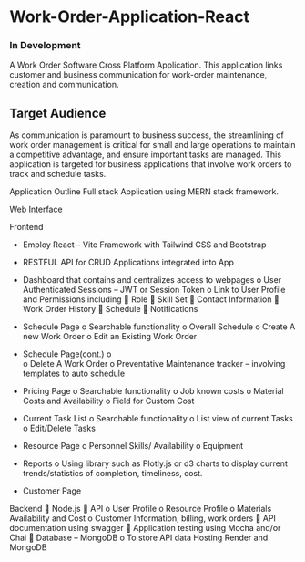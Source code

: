 # Work-Order-Application-React
### In Development
A Work Order Software Cross Platform Application. This application links customer and business communication for work-order maintenance, creation and communication.


## Target Audience
As communication is paramount to business success, the streamlining of work order management is critical for small and large operations to maintain a competitive advantage, and ensure important tasks are managed. This application is targeted for business applications that involve work orders to track and schedule tasks.


Application Outline
Full stack Application using MERN stack framework.
 


Web Interface 

Frontend
-	Employ React – Vite Framework with Tailwind CSS and Bootstrap
-	RESTFUL API for CRUD Applications integrated into App
-	Dashboard that contains and centralizes access to webpages
o	User Authenticated Sessions – JWT or Session Token
o	Link to User Profile and Permissions including
	Role
	Skill Set
	Contact Information
	Work Order History
	Schedule
	Notifications
-	Schedule Page
o	Searchable functionality
o	Overall Schedule
o	Create A new Work Order
o	Edit an Existing Work Order



-	Schedule Page(cont.)
o	
o	Delete A Work Order
o	Preventative Maintenance tracker – involving templates to auto schedule
-	Pricing Page
o	Searchable functionality
o	Job known costs
o	Material Costs and Availability
o	Field for Custom Cost
-	Current Task List 
o	Searchable functionality
o	List view of current Tasks
o	Edit/Delete Tasks
-	Resource Page
o	Personnel Skills/ Availability
o	Equipment
-	Reports
o	Using library such as Plotly.js or d3 charts to display current trends/statistics of completion, timeliness, cost.
-	Customer Page
 
Backend
	Node.js 
	API 
o	User Profile
o	Resource Profile
o	Materials Availability and Cost
o	Customer Information, billing, work orders
	API documentation using swagger
	Application testing using Mocha and/or Chai
	Database – MongoDB 
o	To store API data
Hosting
Render and MongoDB
